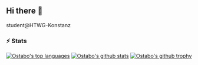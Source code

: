 ## Hi there 👋
student@HTWG-Konstanz

### ⚡ Stats
[![Ostabo's top languages](https://github-readme-stats.vercel.app/api/top-langs/?username=Ostabo&theme=react)](https://ostabo.software)
[![Ostabo's github stats](https://github-readme-stats.vercel.app/api?username=Ostabo&theme=react&count_private=true&show_icons=true)](https://ostabo.software)
[![Ostabo's github trophy](https://github-profile-trophy.vercel.app/?username=Ostabo&row=1&theme=react)](https://ostabo.software)
